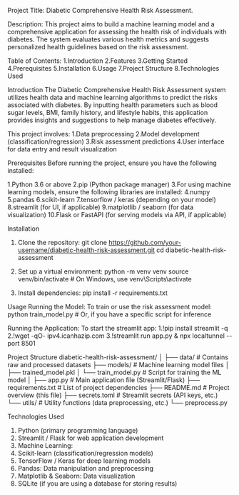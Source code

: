 Project Title: Diabetic Comprehensive Health Risk Assessment.

Description:
This project aims to build a machine learning model and a comprehensive application for assessing the health risk of individuals with diabetes.
The system evaluates various health metrics and suggests personalized health guidelines based on the risk assessment.

Table of Contents:
1.Introduction
2.Features
3.Getting Started
4.Prerequisites
5.Installation
6.Usage
7.Project Structure
8.Technologies Used

Introduction
The Diabetic Comprehensive Health Risk Assessment system utilizes health data and machine learning algorithms to predict the risks associated with diabetes. 
By inputting health parameters such as blood sugar levels, BMI, family history, and lifestyle habits, 
this application provides insights and suggestions to help manage diabetes effectively.

This project involves:
1.Data preprocessing
2.Model development (classification/regression)
3.Risk assessment predictions
4.User interface for data entry and result visualization

Prerequisites
Before running the project, ensure you have the following installed:

1.Python 3.6 or above
2.pip (Python package manager)
3.For using machine learning models, ensure the following libraries are installed:
4.numpy
5.pandas
6.scikit-learn
7.tensorflow / keras (depending on your model)
8.streamlit (for UI, if applicable)
9.matplotlib / seaborn (for data visualization)
10.Flask or FastAPI (for serving models via API, if applicable)

Installation
1. Clone the repository:
git clone https://github.com/your-username/diabetic-health-risk-assessment.git
cd diabetic-health-risk-assessment

2. Set up a virtual environment:
python -m venv venv
source venv/bin/activate   # On Windows, use venv\Scripts\activate

3. Install dependencies:
pip install -r requirements.txt

Usage
Running the Model:
To train or use the risk assessment model:
python train_model.py   # Or, if you have a specific script for inference

Running the Application:
To start the streamlit app:
1.!pip install streamlit -q
2.!wget -qO- ipv4.icanhazip.com
3.!streamlit run app.py & npx localtunnel --port 8501

Project Structure
diabetic-health-risk-assessment/
│
├── data/                # Contains raw and processed datasets
├── models/              # Machine learning model files
│   ├── trained_model.pkl
│   └── train_model.py   # Script for training the ML model
│
├── app.py               # Main application file (Streamlit/Flask)
├── requirements.txt     # List of project dependencies
├── README.md            # Project overview (this file)
├── secrets.toml         # Streamlit secrets (API keys, etc.)
└── utils/               # Utility functions (data preprocessing, etc.)
    └── preprocess.py

Technologies Used
1. Python (primary programming language)
2. Streamlit / Flask for web application development
3. Machine Learning:
4. Scikit-learn (classification/regression models)
5. TensorFlow / Keras for deep learning models
6. Pandas: Data manipulation and preprocessing
7. Matplotlib & Seaborn: Data visualization
8. SQLite (if you are using a database for storing results)



